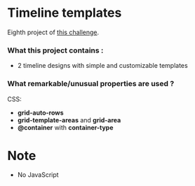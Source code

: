 # Timeline templates

Eighth project of [this challenge](https://github.com/Rekuiem84/personal-challenge).

### What this project contains :

- 2 timeline designs with simple and customizable templates

### What remarkable/unusual properties are used ?

CSS:

- **grid-auto-rows**
- **grid-template-areas** and **grid-area**
- **@container** with **container-type**

# Note

- No JavaScript
